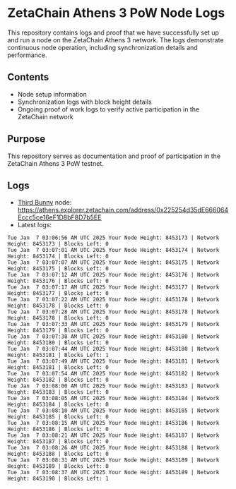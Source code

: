 # ZetaChain Athens 3 PoW Node Logs
This repository contains logs and proof that we have successfully set up and run a node on the ZetaChain Athens 3 network. The logs demonstrate continuous node operation, including synchronization details and performance.

## Contents
- Node setup information
- Synchronization logs with block height details
- Ongoing proof of work logs to verify active participation in the ZetaChain network

## Purpose
This repository serves as documentation and proof of participation in the ZetaChain Athens 3 PoW testnet.

## Logs

- [Third Bunny](https://thirdbunny.xyz/) node: https://athens.explorer.zetachain.com/address/0x225254d35dE666064Eccc5ce16eF1D8bF8D7b5EE
- Latest logs:
```
Tue Jan  7 03:06:56 AM UTC 2025 Your Node Height: 8453173 | Network Height: 8453173 | Blocks Left: 0
Tue Jan  7 03:07:01 AM UTC 2025 Your Node Height: 8453174 | Network Height: 8453174 | Blocks Left: 0
Tue Jan  7 03:07:07 AM UTC 2025 Your Node Height: 8453175 | Network Height: 8453175 | Blocks Left: 0
Tue Jan  7 03:07:12 AM UTC 2025 Your Node Height: 8453176 | Network Height: 8453176 | Blocks Left: 0
Tue Jan  7 03:07:17 AM UTC 2025 Your Node Height: 8453177 | Network Height: 8453177 | Blocks Left: 0
Tue Jan  7 03:07:22 AM UTC 2025 Your Node Height: 8453178 | Network Height: 8453178 | Blocks Left: 0
Tue Jan  7 03:07:28 AM UTC 2025 Your Node Height: 8453178 | Network Height: 8453178 | Blocks Left: 0
Tue Jan  7 03:07:33 AM UTC 2025 Your Node Height: 8453179 | Network Height: 8453179 | Blocks Left: 0
Tue Jan  7 03:07:38 AM UTC 2025 Your Node Height: 8453180 | Network Height: 8453180 | Blocks Left: 0
Tue Jan  7 03:07:44 AM UTC 2025 Your Node Height: 8453180 | Network Height: 8453181 | Blocks Left: 1
Tue Jan  7 03:07:49 AM UTC 2025 Your Node Height: 8453181 | Network Height: 8453181 | Blocks Left: 0
Tue Jan  7 03:07:54 AM UTC 2025 Your Node Height: 8453182 | Network Height: 8453182 | Blocks Left: 0
Tue Jan  7 03:08:00 AM UTC 2025 Your Node Height: 8453183 | Network Height: 8453183 | Blocks Left: 0
Tue Jan  7 03:08:05 AM UTC 2025 Your Node Height: 8453184 | Network Height: 8453184 | Blocks Left: 0
Tue Jan  7 03:08:10 AM UTC 2025 Your Node Height: 8453185 | Network Height: 8453185 | Blocks Left: 0
Tue Jan  7 03:08:15 AM UTC 2025 Your Node Height: 8453186 | Network Height: 8453186 | Blocks Left: 0
Tue Jan  7 03:08:21 AM UTC 2025 Your Node Height: 8453187 | Network Height: 8453187 | Blocks Left: 0
Tue Jan  7 03:08:26 AM UTC 2025 Your Node Height: 8453188 | Network Height: 8453188 | Blocks Left: 0
Tue Jan  7 03:08:31 AM UTC 2025 Your Node Height: 8453189 | Network Height: 8453189 | Blocks Left: 0
Tue Jan  7 03:08:37 AM UTC 2025 Your Node Height: 8453189 | Network Height: 8453190 | Blocks Left: 1
```

